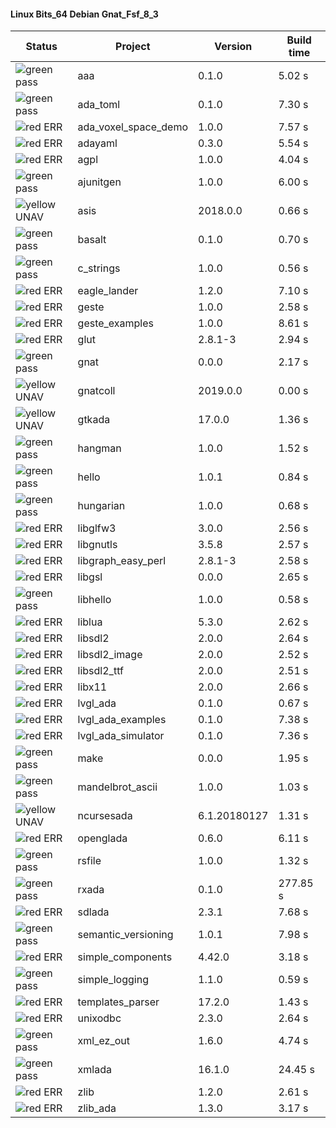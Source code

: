 #### Linux Bits_64 Debian Gnat_Fsf_8_3

| Status | Project | Version | Build time |
| --- | --- | --- | --- |
|![green](https://placehold.it/8/00aa00/000000?text=+) pass | aaa | 0.1.0 |  5.02 s |
|![green](https://placehold.it/8/00aa00/000000?text=+) pass | ada_toml | 0.1.0 |  7.30 s |
|![red](https://placehold.it/8/ff0000/000000?text=+) ERR  | ada_voxel_space_demo | 1.0.0 |  7.57 s |
|![red](https://placehold.it/8/ff0000/000000?text=+) ERR  | adayaml | 0.3.0 |  5.54 s |
|![red](https://placehold.it/8/ff0000/000000?text=+) ERR  | agpl | 1.0.0 |  4.04 s |
|![green](https://placehold.it/8/00aa00/000000?text=+) pass | ajunitgen | 1.0.0 |  6.00 s |
|![yellow](https://placehold.it/8/ffbb00/000000?text=+) UNAV | asis | 2018.0.0 |  0.66 s |
|![green](https://placehold.it/8/00aa00/000000?text=+) pass | basalt | 0.1.0 |  0.70 s |
|![green](https://placehold.it/8/00aa00/000000?text=+) pass | c_strings | 1.0.0 |  0.56 s |
|![red](https://placehold.it/8/ff0000/000000?text=+) ERR  | eagle_lander | 1.2.0 |  7.10 s |
|![red](https://placehold.it/8/ff0000/000000?text=+) ERR  | geste | 1.0.0 |  2.58 s |
|![red](https://placehold.it/8/ff0000/000000?text=+) ERR  | geste_examples | 1.0.0 |  8.61 s |
|![red](https://placehold.it/8/ff0000/000000?text=+) ERR  | glut | 2.8.1-3 |  2.94 s |
|![green](https://placehold.it/8/00aa00/000000?text=+) pass | gnat | 0.0.0 |  2.17 s |
|![yellow](https://placehold.it/8/ffbb00/000000?text=+) UNAV | gnatcoll | 2019.0.0 |  0.00 s |
|![yellow](https://placehold.it/8/ffbb00/000000?text=+) UNAV | gtkada | 17.0.0 |  1.36 s |
|![green](https://placehold.it/8/00aa00/000000?text=+) pass | hangman | 1.0.0 |  1.52 s |
|![green](https://placehold.it/8/00aa00/000000?text=+) pass | hello | 1.0.1 |  0.84 s |
|![green](https://placehold.it/8/00aa00/000000?text=+) pass | hungarian | 1.0.0 |  0.68 s |
|![red](https://placehold.it/8/ff0000/000000?text=+) ERR  | libglfw3 | 3.0.0 |  2.56 s |
|![red](https://placehold.it/8/ff0000/000000?text=+) ERR  | libgnutls | 3.5.8 |  2.57 s |
|![red](https://placehold.it/8/ff0000/000000?text=+) ERR  | libgraph_easy_perl | 2.8.1-3 |  2.58 s |
|![red](https://placehold.it/8/ff0000/000000?text=+) ERR  | libgsl | 0.0.0 |  2.65 s |
|![green](https://placehold.it/8/00aa00/000000?text=+) pass | libhello | 1.0.0 |  0.58 s |
|![red](https://placehold.it/8/ff0000/000000?text=+) ERR  | liblua | 5.3.0 |  2.62 s |
|![red](https://placehold.it/8/ff0000/000000?text=+) ERR  | libsdl2 | 2.0.0 |  2.64 s |
|![red](https://placehold.it/8/ff0000/000000?text=+) ERR  | libsdl2_image | 2.0.0 |  2.52 s |
|![red](https://placehold.it/8/ff0000/000000?text=+) ERR  | libsdl2_ttf | 2.0.0 |  2.51 s |
|![red](https://placehold.it/8/ff0000/000000?text=+) ERR  | libx11 | 2.0.0 |  2.66 s |
|![red](https://placehold.it/8/ff0000/000000?text=+) ERR  | lvgl_ada | 0.1.0 |  0.67 s |
|![red](https://placehold.it/8/ff0000/000000?text=+) ERR  | lvgl_ada_examples | 0.1.0 |  7.38 s |
|![red](https://placehold.it/8/ff0000/000000?text=+) ERR  | lvgl_ada_simulator | 0.1.0 |  7.36 s |
|![green](https://placehold.it/8/00aa00/000000?text=+) pass | make | 0.0.0 |  1.95 s |
|![green](https://placehold.it/8/00aa00/000000?text=+) pass | mandelbrot_ascii | 1.0.0 |  1.03 s |
|![yellow](https://placehold.it/8/ffbb00/000000?text=+) UNAV | ncursesada | 6.1.20180127 |  1.31 s |
|![red](https://placehold.it/8/ff0000/000000?text=+) ERR  | openglada | 0.6.0 |  6.11 s |
|![green](https://placehold.it/8/00aa00/000000?text=+) pass | rsfile | 1.0.0 |  1.32 s |
|![green](https://placehold.it/8/00aa00/000000?text=+) pass | rxada | 0.1.0 |  277.85 s |
|![red](https://placehold.it/8/ff0000/000000?text=+) ERR  | sdlada | 2.3.1 |  7.68 s |
|![green](https://placehold.it/8/00aa00/000000?text=+) pass | semantic_versioning | 1.0.1 |  7.98 s |
|![red](https://placehold.it/8/ff0000/000000?text=+) ERR  | simple_components | 4.42.0 |  3.18 s |
|![green](https://placehold.it/8/00aa00/000000?text=+) pass | simple_logging | 1.1.0 |  0.59 s |
|![red](https://placehold.it/8/ff0000/000000?text=+) ERR  | templates_parser | 17.2.0 |  1.43 s |
|![red](https://placehold.it/8/ff0000/000000?text=+) ERR  | unixodbc | 2.3.0 |  2.64 s |
|![green](https://placehold.it/8/00aa00/000000?text=+) pass | xml_ez_out | 1.6.0 |  4.74 s |
|![green](https://placehold.it/8/00aa00/000000?text=+) pass | xmlada | 16.1.0 |  24.45 s |
|![red](https://placehold.it/8/ff0000/000000?text=+) ERR  | zlib | 1.2.0 |  2.61 s |
|![red](https://placehold.it/8/ff0000/000000?text=+) ERR  | zlib_ada | 1.3.0 |  3.17 s |
